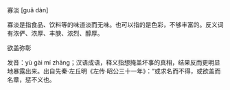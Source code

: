 

寡淡 [guǎ dàn]

寡淡是指食品、饮料等的味道淡而无味。也可以指的是色彩，不够丰富的。反义词有浓俨、浓厚、丰腴、浓烈、醇厚。

欲盖弥彰

发音：yù gài mí zhāng；汉语成语，释义指想掩盖坏事的真相，结果反而更明显地暴露出来。出自先秦·左丘明《左传·昭公三十一年》：“或求名而不得，或欲盖而名章，惩不义也。
